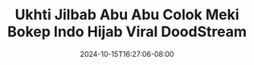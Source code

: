 --- 
title: "Ukhti Jilbab Abu Abu Colok Meki Bokep Indo Hijab Viral  DoodStream"
description: "download bokeh Ukhti Jilbab Abu Abu Colok Meki Bokep Indo Hijab Viral  DoodStream terbaru durasi panjang new"
date: 2024-10-15T16:27:06-08:00
file_code: "a2m71na7cws7"
draft: false
cover: "e45kn1dtwegao7e6.jpg"
tags: ["Ukhti", "Jilbab", "Abu", "Abu", "Colok", "Meki", "Bokep", "Indo", "Hijab", "Viral", "DoodStream", "bokep-indo", "bokep-viral", "bokep-ig"]
length: 240
fld_id: "1391199"
foldername: ".RARAHUKHTIHIJAB35Video"
categories: [".RARAHUKHTIHIJAB35Video"]
views: 159
---
